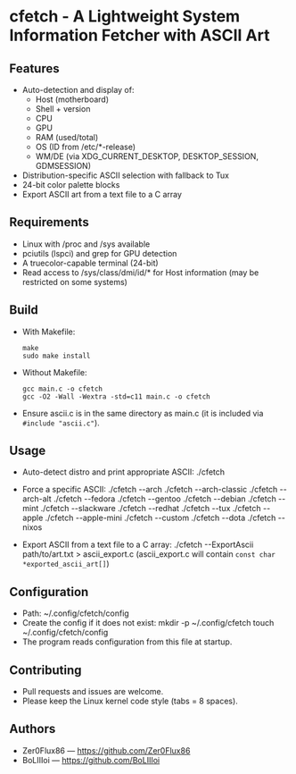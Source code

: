 # cfetch - A Lightweight System Information Fetcher with ASCII Art

## Features
- Auto-detection and display of:
  - Host (motherboard)
  - Shell + version
  - CPU
  - GPU
  - RAM (used/total)
  - OS (ID from /etc/*-release)
  - WM/DE (via XDG_CURRENT_DESKTOP, DESKTOP_SESSION, GDMSESSION)
- Distribution-specific ASCII selection with fallback to Tux
- 24-bit color palette blocks
- Export ASCII art from a text file to a C array

## Requirements
- Linux with /proc and /sys available
- pciutils (lspci) and grep for GPU detection
- A truecolor-capable terminal (24-bit)
- Read access to /sys/class/dmi/id/* for Host information (may be restricted on some systems)

## Build
- With Makefile:
  ```
  make
  sudo make install
  ```    
- Without Makefile:

  ```
  gcc main.c -o cfetch
  gcc -O2 -Wall -Wextra -std=c11 main.c -o cfetch
  ```
- Ensure ascii.c is in the same directory as main.c (it is included via `#include "ascii.c"`).

## Usage
- Auto-detect distro and print appropriate ASCII:
  ./cfetch

- Force a specific ASCII:
  ./cfetch --arch
  ./cfetch --arch-classic
  ./cfetch --arch-alt
  ./cfetch --fedora
  ./cfetch --gentoo
  ./cfetch --debian
  ./cfetch --mint
  ./cfetch --slackware
  ./cfetch --redhat
  ./cfetch --tux
  ./cfetch --apple
  ./cfetch --apple-mini
  ./cfetch --custom
  ./cfetch --dota
  ./cfetch --nixos

- Export ASCII from a text file to a C array:
  ./cfetch --ExportAscii path/to/art.txt > ascii_export.c
  (ascii_export.c will contain `const char *exported_ascii_art[]`)

## Configuration
- Path: ~/.config/cfetch/config
- Create the config if it does not exist:
  mkdir -p ~/.config/cfetch
  touch ~/.config/cfetch/config
- The program reads configuration from this file at startup.

## Contributing
- Pull requests and issues are welcome.
- Please keep the Linux kernel code style (tabs = 8 spaces).

## Authors
- Zer0Flux86 — https://github.com/Zer0Flux86
- BoLIIIoi — https://github.com/BoLIIIoi

